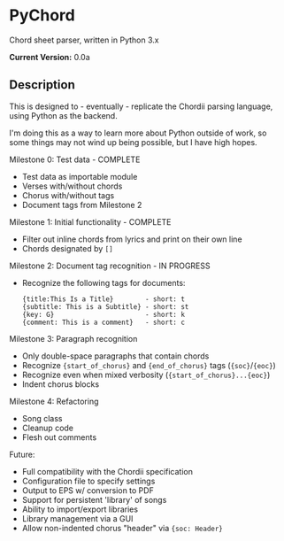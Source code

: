 PyChord
=======
Chord sheet parser, written in Python 3.x

**Current Version:** 0.0a

Description
-----------

This is designed to - eventually - replicate the Chordii parsing language, using Python as the backend.

I'm doing this as a way to learn more about Python outside of work, so some things may not wind up being possible, but I have high hopes.

Milestone 0: Test data                 - COMPLETE
  - Test data as importable module
  - Verses with/without chords
  - Chorus with/without tags
  - Document tags from Milestone 2

Milestone 1: Initial functionality     - COMPLETE
  - Filter out inline chords from lyrics and print on their own line
  - Chords designated by `[]`

Milestone 2: Document tag recognition  - IN PROGRESS
  - Recognize the following tags for documents:
    
    ```
    {title:This Is a Title}        - short: t
    {subtitle: This is a Subtitle} - short: st
    {key: G}                       - short: k
    {comment: This is a comment}   - short: c
    ```

Milestone 3: Paragraph recognition
  - Only double-space paragraphs that contain chords
  - Recognize `{start_of_chorus}` and `{end_of_chorus}` tags (`{soc}`/`{eoc}`)
  - Recognize even when mixed verbosity (`{start_of_chorus}...{eoc}`)
  - Indent chorus blocks

Milestone 4: Refactoring
  - Song class
  - Cleanup code
  - Flesh out comments

Future:
  - Full compatibility with the Chordii specification
  - Configuration file to specify settings
  - Output to EPS w/ conversion to PDF
  - Support for persistent 'library' of songs
  - Ability to import/export libraries
  - Library management via a GUI
  - Allow non-indented chorus "header" via `{soc: Header}`
